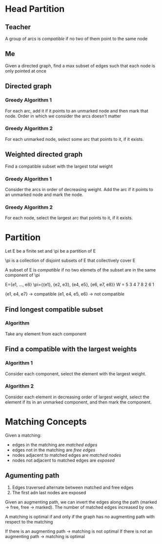 # Head Partition

## Teacher

A group of arcs is *compatible* if no two of them point to the same node

## Me

Given a directed graph, find a max subset of edges such that each node is only pointed at once

## Directed graph

### Greedy Algorithm 1

For each arc, add it if it points to an unmarked node and then mark that node.
Order in which we consider the arcs doesn't matter

### Greedy Algorithm 2

For each unmarked node, select some arc that points to it, if it exists.

## Weighted directed graph

Find a compatible subset with the largest total weight

### Greedy Algorithm 1

Consider the arcs in order of decreasing weight.
Add the arc if it points to an unmarked node and mark the node.

### Greedy Algorithm 2

For each node, select the largest arc that points to it, if it exists.

# Partition

Let E be a finite set and \pi be a partition of E

\pi is a collection of disjoint subsets of E that collectively cover E

A subset of E is *compatible* if no two elemets of the subset are in the same component of \pi

E={e1, ..., e8}
\pi={{e1}, {e2, e3}, {e4, e5}, {e6, e7, e8}}
W  =  5     3   4     7   8     2   6   1

{e1, e4, e7}     -> compatible
{e1, e4, e5, e6} -> not compatible

## Find longest compatible subset

### Algorithm

Take any element from each component

## Find a compatible with the largest weights

### Algorithm 1

Consider each component,
select the element with the largest weight.

### Algorithm 2

Consider each element in decreasing order of largest weight,
select the element if its in an unmarked component,
and then mark the component.

# Matching Concepts

Given a matching:

-   edges in the matching are *matched edges*
-   edges not in the matching are *free edges*
-   nodes adjacent to matched edges are *matched nodes*
-   nodes not adjacent to matched edges are *exposed*

## Agumenting path

1.  Edges traversed alternate between matched and free edges
2.  The first adn last nodes are exposed

Given an augmenting path, we can invert the edges along the path (marked -> free, free -> marked).
The number of matched edges increased by one.

A matching is optimal if and only if the graph has no augmenting path with respect to the matching

If there is an augmenting path     -> matching is not optimal
If there is not an augmenting path -> matching is optimal
